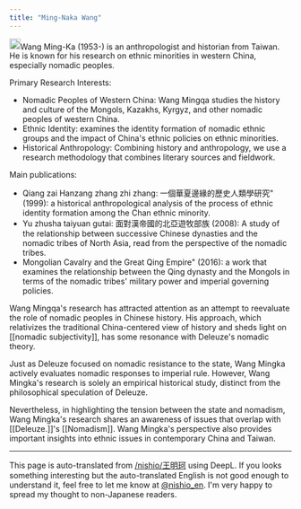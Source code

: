 ```yaml
---
title: "Ming-Naka Wang"
---
```


<img src='https://scrapbox.io/api/pages/nishio-en/claude/icon' alt='claude.icon' height="19.5"/>Wang Ming-Ka (1953-) is an anthropologist and historian from Taiwan. He is known for his research on ethnic minorities in western China, especially nomadic peoples.

Primary Research Interests:
- Nomadic Peoples of Western China: Wang Mingqa studies the history and culture of the Mongols, Kazakhs, Kyrgyz, and other nomadic peoples of western China.
- Ethnic Identity: examines the identity formation of nomadic ethnic groups and the impact of China's ethnic policies on ethnic minorities.
- Historical Anthropology: Combining history and anthropology, we use a research methodology that combines literary sources and fieldwork.

Main publications:
- Qiang zai Hanzang zhang zhi zhang: 一個華夏邊緣的歷史人類學研究" (1999): a historical anthropological analysis of the process of ethnic identity formation among the Chan ethnic minority.
- Yu zhusha taiyuan gutai: 面對漢帝國的北亞遊牧部族 (2008): A study of the relationship between successive Chinese dynasties and the nomadic tribes of North Asia, read from the perspective of the nomadic tribes.
- Mongolian Cavalry and the Great Qing Empire" (2016): a work that examines the relationship between the Qing dynasty and the Mongols in terms of the nomadic tribes' military power and imperial governing policies.

Wang Mingqa's research has attracted attention as an attempt to reevaluate the role of nomadic peoples in Chinese history. His approach, which relativizes the traditional China-centered view of history and sheds light on [[nomadic subjectivity]], has some resonance with Deleuze's nomadic theory.

Just as Deleuze focused on nomadic resistance to the state, Wang Mingka actively evaluates nomadic responses to imperial rule. However, Wang Mingka's research is solely an empirical historical study, distinct from the philosophical speculation of Deleuze.

Nevertheless, in highlighting the tension between the state and nomadism, Wang Mingka's research shares an awareness of issues that overlap with [[Deleuze.]]'s [[Nomadism]]. Wang Mingka's perspective also provides important insights into ethnic issues in contemporary China and Taiwan.

---
This page is auto-translated from [/nishio/王明珂](https://scrapbox.io/nishio/王明珂) using DeepL. If you looks something interesting but the auto-translated English is not good enough to understand it, feel free to let me know at [@nishio_en](https://twitter.com/nishio_en). I'm very happy to spread my thought to non-Japanese readers.